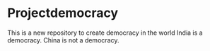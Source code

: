 # Projectdemocracy
This is a new repository to create democracy in the world
India is a democracy.
China is not a democracy.